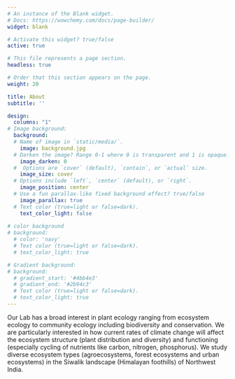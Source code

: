 ```yaml
---
# An instance of the Blank widget.
# Docs: https://wowchemy.com/docs/page-builder/
widget: blank

# Activate this widget? true/false
active: true

# This file represents a page section.
headless: true

# Order that this section appears on the page.
weight: 20

title: About
subtitle: ''

design:
  columns: "1"
# Image background:
  background:
  # Name of image in `static/media/`.
    image: background.jpg
  # Darken the image? Range 0-1 where 0 is transparent and 1 is opaque.
    image_darken: 0
  #  Options are `cover` (default), `contain`, or `actual` size.
    image_size: cover
  # Options include `left`, `center` (default), or `right`.
    image_position: center
  # Use a fun parallax-like fixed background effect? true/false
    image_parallax: true
  # Text color (true=light or false=dark).
    text_color_light: false
  
# color background
# background:
  # color: 'navy'
  # Text color (true=light or false=dark).
  # text_color_light: true

# Gradient background:
# background:
  # gradient_start: '#4bb4e3'
  # gradient_end: '#2b94c3'
  # Text color (true=light or false=dark).
  # text_color_light: true
---
```


Our Lab has a broad interest in plant ecology ranging from ecosystem ecology to community ecology including biodiversity and conservation. We are particularly interested in how current rates of climate change will affect the ecosystem structure (plant distribution and diversity) and functioning (especially cycling of nutrients like carbon, nitrogen, phosphorus). We study diverse ecosystem types (agroecosystems, forest ecosystems and urban ecosystems) in the Siwalik landscape (Himalayan foothills) of Northwest India.
